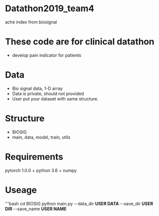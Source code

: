# Datathon2019_team4
ache index from biosignal 

# These code are for clinical datathon
- develop pain indicator for patients

# Data
- Bio signal data, 1-D array
- Data is private, should not provided 
- User put your dataset with same structure. 

# Structure
- BIOSIG 
- main, data, model, train, utils 

# Requirements
pytorch 1.0.0 +
python 3.6 + 
numpy
  
# Useage
'''bash
cd BIOSIG
python main.py --data_dir __USER DATA__ --save_dir __USER DIR__ --save_name __USER NAME__
